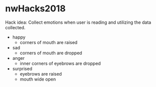 # nwHacks2018

Hack idea:
Collect emotions when user is reading and utilizing the data collected.

- happy
	- corners of mouth are raised
- sad
	- corners of mouth are dropped
- anger
	- inner corners of eyebrows are dropped
- surprised
	- eyebrows are raised
	- mouth wide open
